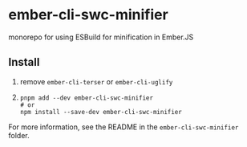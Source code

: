 # ember-cli-swc-minifier

monorepo for using ESBuild for minification in Ember.JS

## Install


1. remove `ember-cli-terser` or `ember-cli-uglify`
2.
    ```
    pnpm add --dev ember-cli-swc-minifier
    # or
    npm install --save-dev ember-cli-swc-minifier
    ```


For more information, see the README in the `ember-cli-swc-minifier` folder.
